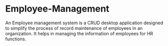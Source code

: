 # Employee-Management
An Employee management system is a CRUD desktop application designed to simplify the process of record maintenance of employees in an organization. It helps in managing the information of employees for HR functions.
